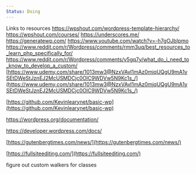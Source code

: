 ```yaml
---
Status: Doing
---
```


Links to resources
https://wpshout.com/wordpress-template-hierarchy/
https://wpshout.com/courses/
https://underscores.me/
https://generatewp.com/
https://www.youtube.com/watch?v=-h7gOJbIpmo
https://www.reddit.com/r/Wordpress/comments/rmm3uq/best_resources_to_learn_php_specifically_for/
https://www.reddit.com/r/Wordpress/comments/v5gq7y/what_do_i_need_to_know_to_develop_a_custom/
[https://www.udemy.com/share/1013mw3@NzxVAvl1mAz0mjqUQgU9mA1ySEtDWeStJznEJ2McUSMDCjc0OlC9WDVw5N9Kc1s_/](https://www.udemy.com/share/1013mw3@NzxVAvl1mAz0mjqUQgU9mA1ySEtDWeStJznEJ2McUSMDCjc0OlC9WDVw5N9Kc1s_/)

[https://github.com/Kevinlearynet/basic-wp](https://github.com/Kevinlearynet/basic-wp)

https://wordpress.org/documentation/

https://developer.wordpress.com/docs/

[https://gutenbergtimes.com/news/](https://gutenbergtimes.com/news/)

[https://fullsiteediting.com/](https://fullsiteediting.com/)

figure out custom walkers for classes 